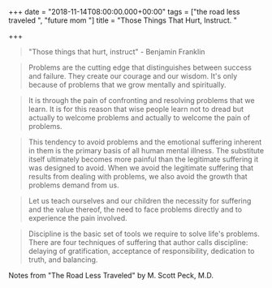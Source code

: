 +++
date = "2018-11-14T08:00:00.000+00:00"
tags = ["the road less traveled ", "future mom "]
title = "Those Things That Hurt, Instruct. "

+++
> "Those things that hurt, instruct" - Benjamin Franklin

> Problems are the cutting edge that distinguishes between success and failure. They create our courage and our wisdom. It's only because of problems that we grow mentally and spiritually. 

> It is through the pain of confronting and resolving problems that we learn. It is for this reason that wise people learn not to dread but actually to welcome problems and actually to welcome the pain of problems. 

> This tendency to avoid problems and the emotional suffering inherent in them is the primary basis of all human mental illness. The substitute itself ultimately becomes more painful than the legitimate suffering it was designed to avoid. When we avoid the legitimate suffering that results from dealing with problems, we also avoid the growth that problems demand from us. 

> Let us teach ourselves and our children the necessity for suffering and the value thereof, the need to face problems directly and to experience the pain involved. 

> Discipline is the basic set of tools we require to solve life's problems. There are four techniques of suffering that author calls discipline: delaying of gratification, acceptance of responsibility, dedication to truth, and balancing.  

Notes from "The Road Less Traveled" by M. Scott Peck, M.D.